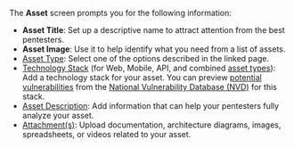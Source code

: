 The **Asset** screen prompts you for the following information:

- **Asset Title**: Set up a descriptive name to attract attention from the best pentesters.
- **Asset Image**: Use it to help identify what you need from a list of assets.
- [Asset Type](/getting-started/assets/asset-type/): Select one of the options described in the linked page.
- [Technology Stack](/platform-deep-dive/assets/risk-advisories/#add-a-technology-stack-for-your-asset) (for Web, Mobile, API, and combined [asset types](/platform-deep-dive/assets/#asset-types)): Add a technology stack for your asset. You can preview [potential vulnerabilities](/platform-deep-dive/assets/risk-advisories/) from the [National Vulnerability Database (NVD)](https://nvd.nist.gov/) for this stack.
- [Asset Description](/getting-started/assets/asset-description/): Add information that can help your pentesters fully analyze your asset.
- [Attachment(s)](/getting-started/assets/asset-description/#attachments): Upload documentation, architecture diagrams, images, spreadsheets, or videos related to your asset.
